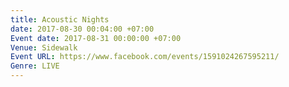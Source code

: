 ```yaml
---
title: Acoustic Nights
date: 2017-08-30 00:04:00 +07:00
Event date: 2017-08-31 00:00:00 +07:00
Venue: Sidewalk
Event URL: https://www.facebook.com/events/1591024267595211/
Genre: LIVE
---
```



